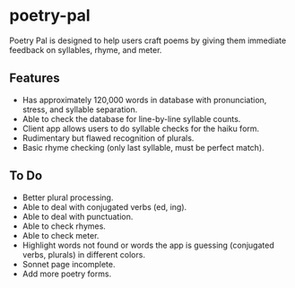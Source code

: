 # poetry-pal

Poetry Pal is designed to help users craft poems by giving them immediate feedback on syllables, rhyme, and meter.

## Features

- Has approximately 120,000 words in database with pronunciation, stress, and syllable separation.
- Able to check the database for line-by-line syllable counts.
- Client app allows users to do syllable checks for the haiku form.
- Rudimentary but flawed recognition of plurals.
- Basic rhyme checking (only last syllable, must be perfect match).

## To Do

- Better plural processing.
- Able to deal with conjugated verbs (ed, ing).
- Able to deal with punctuation.
- Able to check rhymes.
- Able to check meter.
- Highlight words not found or words the app is guessing (conjugated verbs, plurals) in different colors.
- Sonnet page incomplete.
- Add more poetry forms.